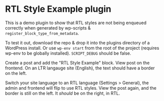 # RTL Style Example plugin

This is a demo plugin to show that RTL styles are not being enqueued correctly when generated by wp-scripts & `register_block_type_from_metadata`.

To test it out, download the repo & drop it into the plugins directory of a WordPress install. Or use `wp-env start` from the root of the project (requires wp-env to be globally installed). `SCRIPT_DEBUG` should be false.

Create a post and add the "RTL Style Example" block. View post on the frontend. On an LTR langauge site (English), the text should have a border on the left.

Switch your site language to an RTL language (Settings > General), the admin and frontend will flip to use RTL styles. View the post again, and the border is still on the left. It _should_ be on the right, in RTL.
